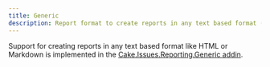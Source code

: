```yaml
---
title: Generic
description: Report format to create reports in any text based format (HTML, Markdown, ...).
---
```


Support for creating reports in any text based format like HTML or Markdown is implemented in the
[Cake.Issues.Reporting.Generic addin](https://www.nuget.org/packages/Cake.Issues.Reporting.Generic).
